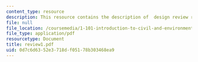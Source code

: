 ```yaml
---
content_type: resource
description: This resource contains the description of  design review requirements.
file: null
file_location: /coursemedia/1-101-introduction-to-civil-and-environmental-engineering-design-i-fall-2005/0d7c6d6352e3718df05178b303468ea9_review1.pdf
file_type: application/pdf
resourcetype: Document
title: review1.pdf
uid: 0d7c6d63-52e3-718d-f051-78b303468ea9
---
```


